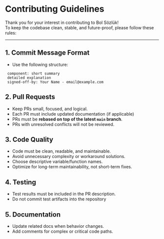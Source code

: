 # Contributing Guidelines

Thank you for your interest in contributing to Bol Sözlük!  
To keep the codebase clean, stable, and future-proof, please follow these rules:

---

## 1. Commit Message Format
- Use the following structure:
 ```
  component: short summary
  detailed explanation
  signed-off-by: Your Name - email@example.com
```

## 2. Pull Requests
- Keep PRs small, focused, and logical.
- Each PR must include updated documentation (if applicable)
- PRs must be **rebased on top of the latest `main` branch**.
- PRs with unresolved conflicts will not be reviewed.

## 3. Code Quality
- Code must be clean, readable, and maintainable.
- Avoid unnecessary complexity or workaround solutions.
- Choose descriptive variable/function names.
- Optimize for long-term maintainability, not short-term fixes.

## 4. Testing
- Test results must be included in the PR description.
- Do not commit test artifacts into the repository

## 5. Documentation
- Update related docs when behavior changes.
- Add comments for complex or critical code paths.